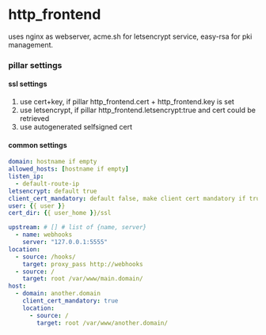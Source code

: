 # http_frontend

uses nginx as webserver, acme.sh for letsencrypt service, easy-rsa for pki management.


### pillar settings

#### ssl settings
1. use cert+key, if pillar http_frontend.cert + http_frontend.key is set
2. use letsencrypt, if pillar http_frontend.letsencrypt:true and cert could be retrieved
3. use autogenerated selfsigned cert

#### common settings

```yaml
domain: hostname if empty
allowed_hosts: [hostname if empty]
listen_ip:
  - default-route-ip
letsencrypt: default true
client_cert_mandatory: default false, make client cert mandatory if true
user: {{ user }}
cert_dir: {{ user_home }}/ssl

upstream: # [] # list of {name, server}
  - name: webhooks
    server: "127.0.0.1:5555"
location:
  - source: /hooks/
    target: proxy_pass http://webhooks
  - source: /
    target: root /var/www/main.domain/
host:
  - domain: another.domain
    client_cert_mandatory: true
    location:
      - source: /
        target: root /var/www/another.domain/
```
